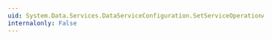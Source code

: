 ```yaml
---
uid: System.Data.Services.DataServiceConfiguration.SetServiceOperationAccessRule(System.String,System.Data.Services.ServiceOperationRights)
internalonly: False
---
```


